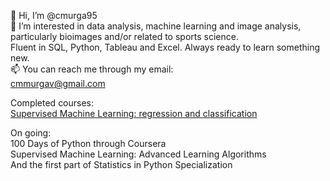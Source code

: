 👋 Hi, I’m @cmurga95 <br />
👀 I’m interested in data analysis, machine learning and image analysis, particularly bioimages and/or related to sports science. <br />
Fluent in SQL, Python, Tableau and Excel. Always ready to learn something new.<br />
📫 You can reach me through my email: <br />
    cmmurgav@gmail.com

Completed courses:<br />
[Supervised Machine Learning: regression and classification](https://coursera.org/share/633333a0d96995df6d8cb031bd461d46) <br />

On going: <br />
100 Days of Python through Coursera <br />
Supervised Machine Learning: Advanced Learning Algorithms <br />
And the first part of Statistics in Python Specialization <br />

